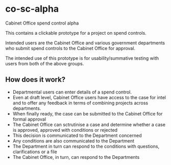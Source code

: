 # co-sc-alpha
Cabinet Office spend control alpha

This contains a clickable prototype for a project on spend controls. 

Intended users are the Cabinet Office and various government departments who submit spend controls to the Cabinet Office for approval.

The intended use of this prototype is for usability/summative testing with users from both of the above groups. 

## How does it work?

* Departmental users can enter details of a spend control. 
* Even at draft level, Cabinet Office users have access to the case for intel and to offer any feedback in terms of combining projects across departments.
* When finally ready, the case can be submitted to the Cabinet Office for formal approval
* The Cabinet Office can sctrutinise a case and determine whether a case is approved, approved with conditions or rejected
* This decision is communicated to the Department concerned
* Any conditions are also communicated to the Department 
* The Department in turn can respond to the conditions with questions, clarifications or a file
* The Cabinet Office, in turn, can respond to the Departments
